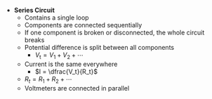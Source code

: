- **Series Circuit**
	- Contains a single loop
	- Components are connected sequentially
	- If one component is broken or disconnected, the whole circuit breaks
	- Potential difference is split between all components
		- $V_\text{t} = V_1 + V_2 + \cdots$
	- Current is the same everywhere
		- $I = \dfrac{V_t}{R_t}$
	- $R_{t} = R_1 + R_2 + \cdots$
	- Voltmeters are connected in parallel